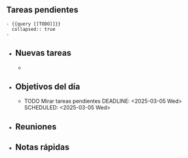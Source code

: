 ## Tareas pendientes
	- {{query [[TODO]]}}
	  collapsed:: true
	-
- ## Nuevas tareas
	-
- ## Objetivos del día
	- TODO Mirar tareas pendientes
	  DEADLINE: <2025-03-05 Wed>
	  SCHEDULED: <2025-03-05 Wed>
- ## Reuniones
- ## Notas rápidas